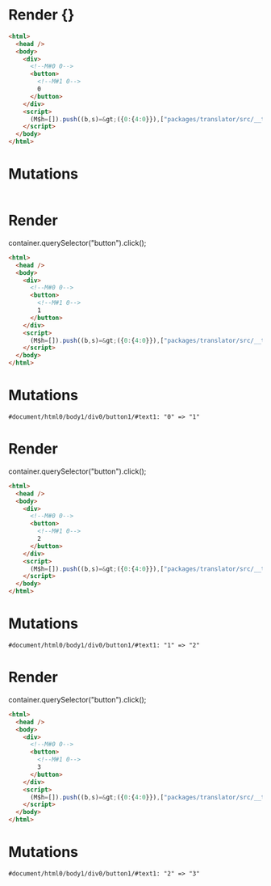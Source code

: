 # Render {}
```html
<html>
  <head />
  <body>
    <div>
      <!--M#0 0-->
      <button>
        <!--M#1 0-->
        0
      </button>
    </div>
    <script>
      (M$h=[]).push((b,s)=&gt;({0:{4:0}}),["packages/translator/src/__tests__/fixtures/basic-unused-ref/template.marko_0_clickCount",0,])
    </script>
  </body>
</html>
```

# Mutations
```

```


# Render 
container.querySelector("button").click();

```html
<html>
  <head />
  <body>
    <div>
      <!--M#0 0-->
      <button>
        <!--M#1 0-->
        1
      </button>
    </div>
    <script>
      (M$h=[]).push((b,s)=&gt;({0:{4:0}}),["packages/translator/src/__tests__/fixtures/basic-unused-ref/template.marko_0_clickCount",0,])
    </script>
  </body>
</html>
```

# Mutations
```
#document/html0/body1/div0/button1/#text1: "0" => "1"
```


# Render 
container.querySelector("button").click();

```html
<html>
  <head />
  <body>
    <div>
      <!--M#0 0-->
      <button>
        <!--M#1 0-->
        2
      </button>
    </div>
    <script>
      (M$h=[]).push((b,s)=&gt;({0:{4:0}}),["packages/translator/src/__tests__/fixtures/basic-unused-ref/template.marko_0_clickCount",0,])
    </script>
  </body>
</html>
```

# Mutations
```
#document/html0/body1/div0/button1/#text1: "1" => "2"
```


# Render 
container.querySelector("button").click();

```html
<html>
  <head />
  <body>
    <div>
      <!--M#0 0-->
      <button>
        <!--M#1 0-->
        3
      </button>
    </div>
    <script>
      (M$h=[]).push((b,s)=&gt;({0:{4:0}}),["packages/translator/src/__tests__/fixtures/basic-unused-ref/template.marko_0_clickCount",0,])
    </script>
  </body>
</html>
```

# Mutations
```
#document/html0/body1/div0/button1/#text1: "2" => "3"
```